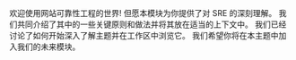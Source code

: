 欢迎使用网站可靠性工程的世界! 但愿本模块为你提供了对 SRE 的深刻理解。 我们共同介绍了其中的一些关键原则和做法并将其放在适当的上下文中。 我们已经讨论了如何开始深入了解主题并在工作区中浏览它。 我们希望你将在本主题中加入我们的未来模块。
